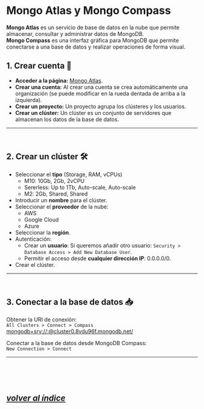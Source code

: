 # Mongo Atlas y Mongo Compass
**Mongo Atlas** es un servicio de base de datos en la nube que permite almacenar, consultar y administrar datos de MongoDB.  
**Mongo Compass** es una interfaz gráfica para MongoDB que permite conectarse a una base de datos y realizar operaciones de forma visual.

## 1. Crear cuenta 🔧
- **Acceder a la página:** [Mongo Atlas](https://account.mongodb.com/account/login).
- **Crear una cuenta:** Al crear una cuenta se crea automáticamente una organización (se puede modificar en la rueda dentada de arriba a la izquierda).
- **Crear un proyecto:** Un proyecto agrupa los clústeres y los usuarios.
- **Crear un clúster:** Un clúster es un conjunto de servidores que almacenan los datos de la base de datos.
---
<br>

## 2. Crear un clúster 🛠️
- Seleccionar el **tipo** (Storage, RAM, vCPUs)
  - M10: 10Gb, 2Gb, 2vCPU
  - Sererless: Up to 1Tb, Auto-scale, Auto-scale
  - M2: 2Gb, Shared, Shared
- Introducir un **nombre** para el clúster.
- Seleccionar el **proveedor** de la nube:
    - AWS
    - Google Cloud
    - Azure
- Seleccionar la **región**.
- Autenticación:
    - Crear un **usuario**: Si queremos añadir otro usuario: `Security > Database Access > Add New Database User`.
    - Permitir el acceso desde **cualquier dirección IP**: 0.0.0.0/0.
- Crear el clúster.
---
<br>

## 3. Conectar a la base de datos 📥
Obtener la URI de conexión:  
`All Clusters > Connect > Compass` [mongodb+srv://<user>:<password>@cluster0.8vdu96f.mongodb.net/<database>](mongodb+srv://<user>:<password>@cluster0.8vdu96f.mongodb.net/<database>)

Conectar a la base de datos desde MongoDB Compass:  
`New Connection > Connect`

---
<br><br><br>

## *[volver al índice](../../README.md)*